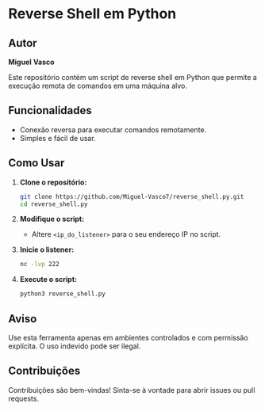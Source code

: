 # Reverse Shell em Python

## Autor

**Miguel** **Vasco** 

Este repositório contém um script de reverse shell em Python que permite a execução remota de comandos em uma máquina alvo.

## Funcionalidades

- Conexão reversa para executar comandos remotamente.
- Simples e fácil de usar.

## Como Usar

1. **Clone o repositório:**
    ```bash
   git clone https://github.com/Miguel-Vasco7/reverse_shell.py.git
   cd reverse_shell.py
   ```

2. **Modifique o script:**
   - Altere `<ip_do_listener>` para o seu endereço IP no script.

3. **Inicie o listener:**
   ```bash
   nc -lvp 222 
   ```

4. **Execute o script:**
   ```bash
   python3 reverse_shell.py
   ```

## Aviso

Use esta ferramenta apenas em ambientes controlados e com permissão explícita. O uso indevido pode ser ilegal.

## Contribuições

Contribuições são bem-vindas! Sinta-se à vontade para abrir issues ou pull requests.
